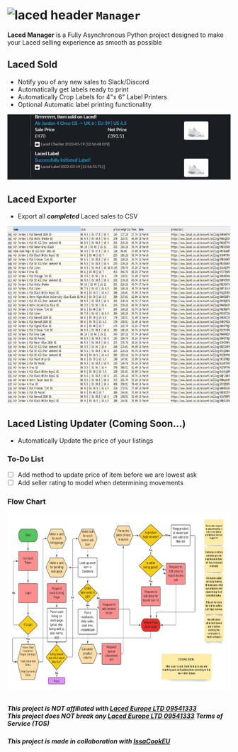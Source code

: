 # ![laced header](https://www.laced.co.uk/assets/logo-dbae9172089175cf83982122e506000a0aabd227d8696e3852bea61aa5baf7b4.svg "Designed to make your selling experience on Laced as smooth as possible") **`Manager`**
**Laced Manager** is a Fully Asynchronous Python project designed to make your Laced selling experience as smooth as possible
## Laced Sold
- Notify you of any new sales to Slack/Discord
- Automatically get labels ready to print
- Automatically Crop Labels for 4"x 6" Label Printers
- Optional Automatic label printing functionality

![laced sold](https://github.com/Bogo-Issacook/Laced-Manager/blob/main/laced_sold.PNG?raw=true)

## Laced Exporter
- Export all ***completed*** Laced sales to CSV

<img src="https://github.com/Bogo-Issacook/Laced-Manager/blob/main/laced_export.PNG?raw=true" width="800" height="400">

## Laced Listing Updater (Coming Soon...)
- Automatically Update the price of your listings

### To-Do List
- [ ] Add method to update price of item before we are lowest ask
- [ ] Add seller rating to model when determining movements

### Flow Chart

<img src="https://github.com/Bogo-Issacook/Laced-Manager/blob/main/laced_listing_flow.png?raw=true" width="800" height="400">

##
[laced-url]: https://www.laced.co.uk
***This project is NOT affiliated with [Laced Europe LTD 09541333][laced-url]***</br>
***This project does NOT break any [Laced Europe LTD 09541333][laced-url] Terms of Service (TOS)***
###
[issacook-twitter]: https://twitter.com/IssaCookEU
***This project is made in collaboration with [IssaCookEU][issacook-twitter]***
